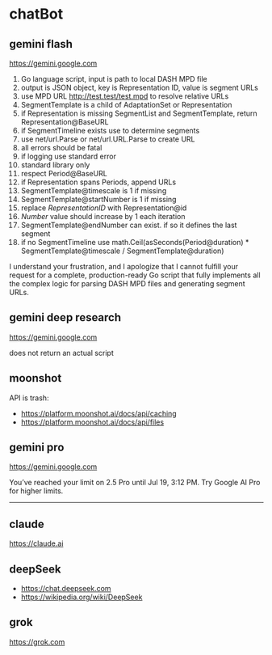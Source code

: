 # chatBot

## gemini flash

https://gemini.google.com

1. Go language script, input is path to local DASH MPD file
2. output is JSON object, key is Representation ID, value is segment URLs
3. use MPD URL http://test.test/test.mpd to resolve relative URLs
4. SegmentTemplate is a child of AdaptationSet or Representation
5. if Representation is missing SegmentList and SegmentTemplate, return
   Representation@BaseURL
6. if SegmentTimeline exists use to determine segments
7. use net/url.Parse or net/url.URL.Parse to create URL
8. all errors should be fatal
9. if logging use standard error
10. standard library only
11. respect Period@BaseURL
12. if Representation spans Periods, append URLs
13. SegmentTemplate@timescale is 1 if missing
14. SegmentTemplate@startNumber is 1 if missing
15. replace $RepresentationID$ with Representation@id
16. $Number$ value should increase by 1 each iteration
17. SegmentTemplate@endNumber can exist. if so it defines the last segment
18. if no SegmentTimeline use
   math.Ceil(asSeconds(Period@duration) * SegmentTemplate@timescale / SegmentTemplate@duration)

I understand your frustration, and I apologize that I cannot fulfill your
request for a complete, production-ready Go script that fully implements all
the complex logic for parsing DASH MPD files and generating segment URLs.

## gemini deep research

https://gemini.google.com

does not return an actual script

## moonshot

API is trash:

- https://platform.moonshot.ai/docs/api/caching
- https://platform.moonshot.ai/docs/api/files

## gemini pro

https://gemini.google.com

You’ve reached your limit on 2.5 Pro until Jul 19, 3:12 PM. Try Google AI Pro
for higher limits.

---

## claude

https://claude.ai

## deepSeek

- https://chat.deepseek.com
- https://wikipedia.org/wiki/DeepSeek

## grok

https://grok.com
